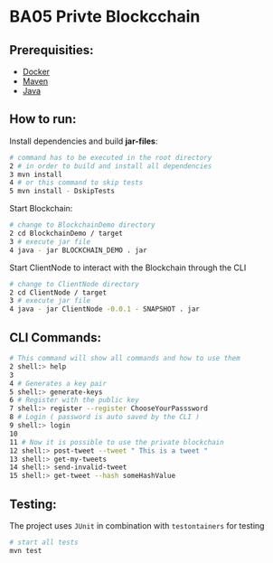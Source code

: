 # BA05 Privte Blockcchain

## Prerequisities:

- [Docker](https://www.docker.com/)
- [Maven](https://www.apache.org/)
- [Java](https://java.com/de/)

## How to run:

Install dependencies and build **jar-files**:

```bash
# command has to be executed in the root directory
2 # in order to build and install all dependencies
3 mvn install
4 # or this command to skip tests
5 mvn install - DskipTests
```

Start Blockchain:

```bash 
# change to BlockchainDemo directory
2 cd BlockchainDemo / target
3 # execute jar file
4 java - jar BLOCKCHAIN_DEMO . jar
```

Start ClientNode to interact with the Blockchain through the CLI

```bash 
# change to ClientNode directory
2 cd ClientNode / target
3 # execute jar file
4 java - jar ClientNode -0.0.1 - SNAPSHOT . jar
```

## CLI Commands:

```bash 
# This command will show all commands and how to use them
2 shell:> help
3
4 # Generates a key pair
5 shell:> generate-keys
6 # Register with the public key
7 shell:> register --register ChooseYourPasssword
8 # Login ( password is auto saved by the CLI )
9 shell:> login
10
11 # Now it is possible to use the private blockchain
12 shell:> post-tweet --tweet " This is a tweet "
13 shell:> get-my-tweets
14 shell:> send-invalid-tweet
15 shell:> get-tweet --hash someHashValue
```

## Testing:

The project uses `JUnit` in combination with `testontainers` for testing

```bash
# start all tests
mvn test
```